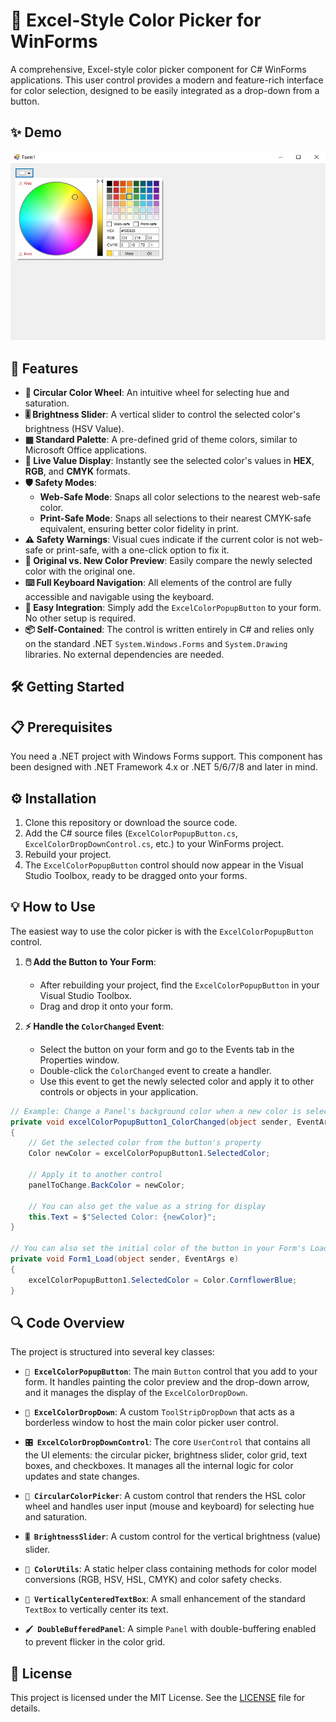 # 🎨 Excel-Style Color Picker for WinForms

A comprehensive, Excel-style color picker component for C# WinForms applications. This user control provides a modern and feature-rich interface for color selection, designed to be easily integrated as a drop-down from a button.

## ✨ Demo

 
<img src="Screenshot.jpg" alt="PDF/A-1a Compliant Output">

## 🚀 Features

-   **🌈 Circular Color Wheel**: An intuitive wheel for selecting hue and saturation.
-   **🎚️ Brightness Slider**: A vertical slider to control the selected color's brightness (HSV Value).
-   **▦ Standard Palette**: A pre-defined grid of theme colors, similar to Microsoft Office applications.
-   **🔢 Live Value Display**: Instantly see the selected color's values in **HEX**, **RGB**, and **CMYK** formats.
-   **🛡️ Safety Modes**:
    -   **Web-Safe Mode**: Snaps all color selections to the nearest web-safe color.
    -   **Print-Safe Mode**: Snaps all selections to their nearest CMYK-safe equivalent, ensuring better color fidelity in print.
-   **⚠️ Safety Warnings**: Visual cues indicate if the current color is not web-safe or print-safe, with a one-click option to fix it.
-   **👀 Original vs. New Color Preview**: Easily compare the newly selected color with the original one.
-   **⌨️ Full Keyboard Navigation**: All elements of the control are fully accessible and navigable using the keyboard.
-   **🧩 Easy Integration**: Simply add the `ExcelColorPopupButton` to your form. No other setup is required.
-   **📦 Self-Contained**: The control is written entirely in C# and relies only on the standard .NET `System.Windows.Forms` and `System.Drawing` libraries. No external dependencies are needed.

## 🛠️ Getting Started

## 📋 Prerequisites

You need a .NET project with Windows Forms support. This component has been designed with .NET Framework 4.x or .NET 5/6/7/8 and later in mind.

## ⚙️ Installation

1.  Clone this repository or download the source code.
2.  Add the C# source files (`ExcelColorPopupButton.cs`, `ExcelColorDropDownControl.cs`, etc.) to your WinForms project.
3.  Rebuild your project.
4.  The `ExcelColorPopupButton` control should now appear in the Visual Studio Toolbox, ready to be dragged onto your forms.

## 💡 How to Use

The easiest way to use the color picker is with the `ExcelColorPopupButton` control.

1.  **🖱️ Add the Button to Your Form**:
    -   After rebuilding your project, find the `ExcelColorPopupButton` in your Visual Studio Toolbox.
    -   Drag and drop it onto your form.

2.  **⚡ Handle the `ColorChanged` Event**:
    -   Select the button on your form and go to the Events tab in the Properties window.
    -   Double-click the `ColorChanged` event to create a handler.
    -   Use this event to get the newly selected color and apply it to other controls or objects in your application.

```csharp
// Example: Change a Panel's background color when a new color is selected.
private void excelColorPopupButton1_ColorChanged(object sender, EventArgs e)
{
    // Get the selected color from the button's property
    Color newColor = excelColorPopupButton1.SelectedColor;

    // Apply it to another control
    panelToChange.BackColor = newColor;

    // You can also get the value as a string for display
    this.Text = $"Selected Color: {newColor}";
}

// You can also set the initial color of the button in your Form's Load event
private void Form1_Load(object sender, EventArgs e)
{
    excelColorPopupButton1.SelectedColor = Color.CornflowerBlue;
}
```

## 🔍 Code Overview

The project is structured into several key classes:

-   **`🔘 ExcelColorPopupButton`**: The main `Button` control that you add to your form. It handles painting the color preview and the drop-down arrow, and it manages the display of the `ExcelColorDropDown`.

-   **`🔽 ExcelColorDropDown`**: A custom `ToolStripDropDown` that acts as a borderless window to host the main color picker user control.

-   **`🎛️ ExcelColorDropDownControl`**: The core `UserControl` that contains all the UI elements: the circular picker, brightness slider, color grid, text boxes, and checkboxes. It manages all the internal logic for color updates and state changes.

-   **`🌈 CircularColorPicker`**: A custom control that renders the HSL color wheel and handles user input (mouse and keyboard) for selecting hue and saturation.

-   **`🎚️ BrightnessSlider`**: A custom control for the vertical brightness (value) slider.

-   **`🔧 ColorUtils`**: A static helper class containing methods for color model conversions (RGB, HSV, HSL, CMYK) and color safety checks.

-   **`📝 VerticallyCenteredTextBox`**: A small enhancement of the standard `TextBox` to vertically center its text.

-   **`🖌️ DoubleBufferedPanel`**: A simple `Panel` with double-buffering enabled to prevent flicker in the color grid.

## 📜 License

This project is licensed under the MIT License. See the [LICENSE](LICENSE) file for details.
